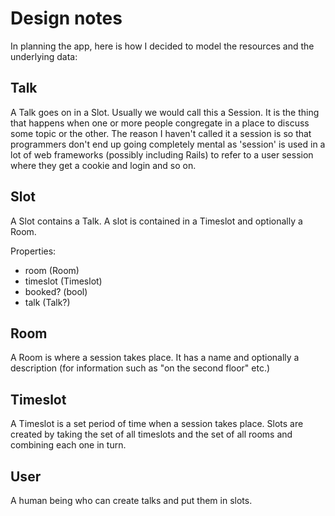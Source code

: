 Design notes
============

In planning the app, here is how I decided to model the resources and the
underlying data:

Talk
----

A Talk goes on in a Slot. Usually we would call this a Session. It is the thing
that happens when one or more people congregate in a place to discuss some
topic or the other. The reason I haven't called it a session is so that
programmers don't end up going completely mental as 'session' is used in a lot
of web frameworks (possibly including Rails) to refer to a user session where
they get a cookie and login and so on.

Slot
----

A Slot contains a Talk. A slot is contained in a Timeslot and optionally a Room.

Properties:
  * room (Room)
  * timeslot (Timeslot)
  * booked? (bool)
  * talk (Talk?)

Room
----

A Room is where a session takes place. It has a name and optionally a
description (for information such as "on the second floor" etc.)

Timeslot
--------

A Timeslot is a set period of time when a session takes place. Slots are
created by taking the set of all timeslots and the set of all rooms and
combining each one in turn.

User
----

A human being who can create talks and put them in slots.

